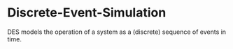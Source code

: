 # Discrete-Event-Simulation
 DES models the operation of a system as a (discrete) sequence of events in time.
